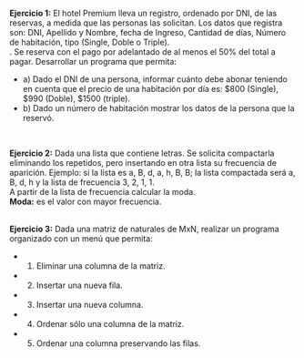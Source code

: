<b>Ejercicio 1:</b> El hotel Premium lleva un registro, ordenado por DNI, de las reservas, a medida que las personas las solicitan. Los datos que registra son: DNI, Apellido y Nombre, fecha de Ingreso, Cantidad de días, Número de habitación, tipo (Single, Doble o Triple).<br>.
Se reserva con el pago por adelantado de al menos el 50% del total a pagar. Desarrollar un programa que permita:<br>
* a) Dado el DNI de una persona, informar cuánto debe abonar teniendo en cuenta que el precio de una habitación por día es: $800 (Single), $990 (Doble), $1500 (triple).<br>
* b) Dado un número de habitación mostrar los datos de la persona que la reservó.<br>
<br>

<b>Ejercicio 2:</b> Dada una lista que contiene letras. Se solicita compactarla eliminando los repetidos, pero insertando en otra lista su frecuencia de aparición. Ejemplo: si la lista es a, B, d, a, h, B, B; la lista compactada será a, B, d, h y la lista de frecuencia 3, 2, 1, 1.<br>
A partir de la lista de frecuencia calcular la moda.<br>
<b>Moda:</b> es el valor con mayor frecuencia.<br>
<br>

<b>Ejercicio 3:</b> Dada una matriz de naturales de MxN, realizar un programa organizado con un menú que permita:<br>
* 1. Eliminar una columna de la matriz.<br>
* 2. Insertar una nueva fila.<br>
* 3. Insertar una nueva columna.<br>
* 4. Ordenar sólo una columna de la matriz.<br>
* 5. Ordenar una columna preservando las filas.
<br>
